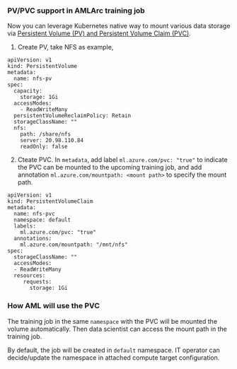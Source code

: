### PV/PVC support in AMLArc training job

Now you can leverage Kubernetes native way to mount various data storage via [Persistent Volume (PV) and Persistent Volume Claim (PVC)](https://kubernetes.io/docs/concepts/storage/persistent-volumes/).

1. Create PV, take NFS as example,

```
apiVersion: v1
kind: PersistentVolume
metadata:
  name: nfs-pv 
spec:
  capacity:
    storage: 1Gi 
  accessModes:
    - ReadWriteMany 
  persistentVolumeReclaimPolicy: Retain
  storageClassName: ""
  nfs: 
    path: /share/nfs
    server: 20.98.110.84 
    readOnly: false
```
2. Cteate PVC. In `metadata`, add label `ml.azure.com/pvc: "true"` to indicate the PVC can be mounted to the upcoming training job, and add annotation  `ml.azure.com/mountpath: <mount path>` to specify the mount path. 

```
apiVersion: v1
kind: PersistentVolumeClaim
metadata:
  name: nfs-pvc  
  namespace: default
  labels:
    ml.azure.com/pvc: "true"
  annotations:
    ml.azure.com/mountpath: "/mnt/nfs"
spec:
  storageClassName: ""
  accessModes:
  - ReadWriteMany      
  resources:
     requests:
       storage: 1Gi
```


### How AML will use the PVC

The training job in the same `namespace` with the PVC will be mounted the volume automatically. Then data scientist can access the mount path in the training job.

By default, the job will be created in  `default` namespace. IT operator can decide/update the namespace in attached compute target configuration. 


